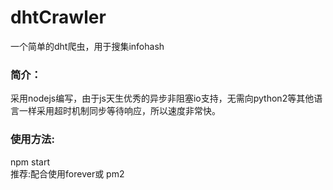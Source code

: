 # dhtCrawler
一个简单的dht爬虫，用于搜集infohash

### 简介：
采用nodejs编写，由于js天生优秀的异步非阻塞io支持，无需向python2等其他语言一样采用超时机制同步等待响应，所以速度非常快。

### 使用方法:
npm start  
推荐:配合使用forever或 pm2

